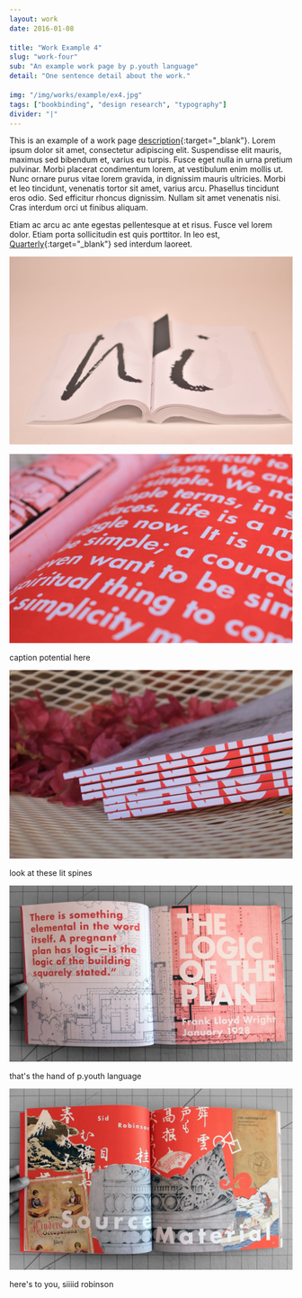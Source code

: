 ```yaml
---
layout: work
date: 2016-01-08

title: "Work Example 4"
slug: "work-four"
sub: "An example work page by p.youth language"
detail: "One sentence detail about the work."

img: "/img/works/example/ex4.jpg"
tags: ["bookbinding", "design research", "typography"]
divider: "|"
---
```


This is an example of a work page [description](https://www.merriam-webster.com/dictionary/description){:target="_blank"}. Lorem ipsum dolor sit amet, consectetur adipiscing elit. Suspendisse elit mauris, maximus sed bibendum et, varius eu turpis. Fusce eget nulla in urna pretium pulvinar. Morbi placerat condimentum lorem, at vestibulum enim mollis ut. Nunc ornare purus vitae lorem gravida, in dignissim mauris ultricies. Morbi et leo tincidunt, venenatis tortor sit amet, varius arcu. Phasellus tincidunt eros odio. Sed efficitur rhoncus dignissim. Nullam sit amet venenatis nisi. Cras interdum orci ut finibus aliquam.

Etiam ac arcu ac ante egestas pellentesque at et risus. Fusce vel lorem dolor. Etiam porta sollicitudin est quis porttitor. In leo est, [Quarterly](http://franklloydwright.org/quarterly){:target="_blank"} sed interdum laoreet.

![Plan Quarterly](/img/works/example/ex4.jpg)

![detail](/img/works/example/plan_detail.jpg)

caption potential here

![spine](/img/works/example/plan_spine.jpg)

look at these lit spines

![spread1](/img/works/example/spread1.jpg)

that's the hand of p.youth language

![spread2](/img/works/example/spread2.jpg)

here's to you, siiiid robinson
